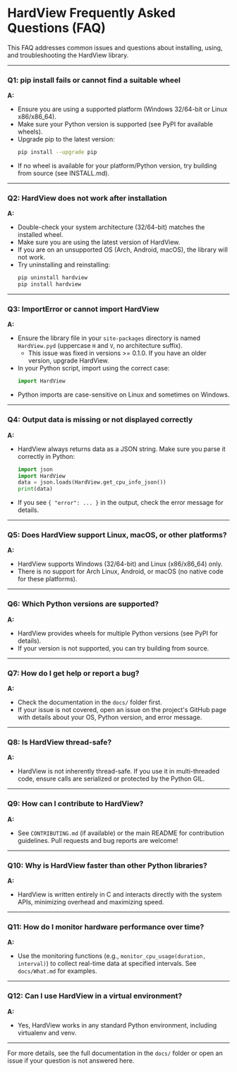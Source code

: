 # HardView Frequently Asked Questions (FAQ)

This FAQ addresses common issues and questions about installing, using, and troubleshooting the HardView library.

---

### Q1: **pip install fails or cannot find a suitable wheel**
**A:**
- Ensure you are using a supported platform (Windows 32/64-bit or Linux x86/x86_64).
- Make sure your Python version is supported (see PyPI for available wheels).
- Upgrade pip to the latest version:
  ```bash
  pip install --upgrade pip
  ```
- If no wheel is available for your platform/Python version, try building from source (see INSTALL.md).

---

### Q2: **HardView does not work after installation**
**A:**
- Double-check your system architecture (32/64-bit) matches the installed wheel.
- Make sure you are using the latest version of HardView.
- If you are on an unsupported OS (Arch, Android, macOS), the library will not work.
- Try uninstalling and reinstalling:
  ```bash
  pip uninstall hardview
  pip install hardview
  ```

---

### Q3: **ImportError or cannot import HardView**
**A:**
- Ensure the library file in your `site-packages` directory is named `HardView.pyd` (uppercase `H` and `V`, no architecture suffix).
    - This issue was fixed in versions >= 0.1.0. If you have an older version, upgrade HardView.
- In your Python script, import using the correct case:
  ```python
  import HardView
  ```
- Python imports are case-sensitive on Linux and sometimes on Windows.

---

### Q4: **Output data is missing or not displayed correctly**
**A:**
- HardView always returns data as a JSON string. Make sure you parse it correctly in Python:
  ```python
  import json
  import HardView
  data = json.loads(HardView.get_cpu_info_json())
  print(data)
  ```
- If you see `{ "error": ... }` in the output, check the error message for details.

---

### Q5: **Does HardView support Linux, macOS, or other platforms?**
**A:**
- HardView supports Windows (32/64-bit) and Linux (x86/x86_64) only.
- There is no support for Arch Linux, Android, or macOS (no native code for these platforms).

---

### Q6: **Which Python versions are supported?**
**A:**
- HardView provides wheels for multiple Python versions (see PyPI for details).
- If your version is not supported, you can try building from source.

---

### Q7: **How do I get help or report a bug?**
**A:**
- Check the documentation in the `docs/` folder first.
- If your issue is not covered, open an issue on the project's GitHub page with details about your OS, Python version, and error message.

---

### Q8: **Is HardView thread-safe?**
**A:**
- HardView is not inherently thread-safe. If you use it in multi-threaded code, ensure calls are serialized or protected by the Python GIL.

---

### Q9: **How can I contribute to HardView?**
**A:**
- See `CONTRIBUTING.md` (if available) or the main README for contribution guidelines. Pull requests and bug reports are welcome!

---

### Q10: **Why is HardView faster than other Python libraries?**
**A:**
- HardView is written entirely in C and interacts directly with the system APIs, minimizing overhead and maximizing speed.

---

### Q11: **How do I monitor hardware performance over time?**
**A:**
- Use the monitoring functions (e.g., `monitor_cpu_usage(duration, interval)`) to collect real-time data at specified intervals. See `docs/What.md` for examples.

---

### Q12: **Can I use HardView in a virtual environment?**
**A:**
- Yes, HardView works in any standard Python environment, including virtualenv and venv.

---

For more details, see the full documentation in the `docs/` folder or open an issue if your question is not answered here. 